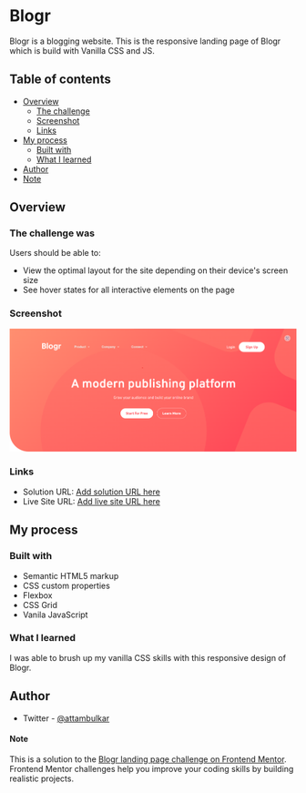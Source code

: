# Blogr

Blogr is a blogging website. This is the responsive landing page of Blogr which is build with Vanilla CSS and JS.

## Table of contents

- [Overview](#overview)
  - [The challenge](#the-challenge)
  - [Screenshot](#screenshot)
  - [Links](#links)
- [My process](#my-process)
  - [Built with](#built-with)
  - [What I learned](#what-i-learned)
- [Author](#author)
- [Note](#Note)

## Overview

### The challenge was

Users should be able to:

- View the optimal layout for the site depending on their device's screen size
- See hover states for all interactive elements on the page

### Screenshot

![Blogr Website Landing Page Header](image-1.png)

### Links

- Solution URL: [Add solution URL here](https://github.com/amittam104/Blogr)
- Live Site URL: [Add live site URL here](https://amittam104.github.io/Blogr/)

## My process

### Built with

- Semantic HTML5 markup
- CSS custom properties
- Flexbox
- CSS Grid
- Vanila JavaScript

### What I learned

I was able to brush up my vanilla CSS skills with this responsive design of Blogr.

## Author

- Twitter - [@attambulkar](https://twitter.com/attambulkar)

#### Note

This is a solution to the [Blogr landing page challenge on Frontend Mentor](https://www.frontendmentor.io/challenges/blogr-landing-page-EX2RLAApP). Frontend Mentor challenges help you improve your coding skills by building realistic projects.
